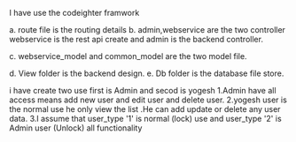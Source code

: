 I have use the codeighter framwork

a. route file is the routing details
b. admin,webservice are the two controller webservice is the rest api create and admin is the backend controller.

c. webservice_model and common_model are the two model file.

d. View folder is the backend design.
e.  Db folder is the database file store.
 
 i have create two use first is Admin and secod is yogesh 
 1.Admin have all access means add new user and edit user and delete user.
 2.yogesh user is the normal use he only view the list .He can add update or delete any user data.
 3.I assume that user_type '1' is normal (lock) use and user_type '2' is Admin user (Unlock) all functionality 

